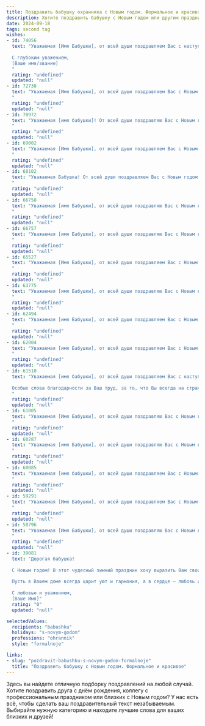 ```yaml
---
title: Поздравить бабушку охранника с Новым годом. Формальное и красивое
description: Хотите поздравить бабушку с Новым годом или другим праздником? Наш ИИ создаст незабываемое поздравление, а вы обязательно выделитесь среди других.  
date: 2024-09-18
tags: second tag
wishes:
- id: 74056
  text: "Уважаемая [Имя Бабушки], от всей души поздравляем Вас с наступающим Новым годом! Желаем Вам крепкого здоровья, семейного благополучия и мирного неба над головой. Пусть грядущий год принесет Вам только радость, новые достижения и исполнение всех желаний.
  
  С глубоким уважением,
  [Ваше имя/звание]
  "
  rating: "undefined"
  updated: "null"
- id: 72738
  text: "Уважаемая [Имя Бабушки], от всей души поздравляем Вас с Новым годом! Желаем Вам крепкого здоровья, мирного неба над головой, душевного тепла и семейного благополучия. Пусть наступающий год будет полон радостных событий, счастливых мгновений и приятных сюрпризов.
  "
  rating: "undefined"
  updated: "null"
- id: 70972
  text: "Уважаемая [имя бабушки]! От всей души поздравляю Вас с Новым годом! Пусть предстоящий год принесет Вам крепкое здоровье, благополучие и множество радостных моментов. Желаю Вам мирного неба над головой, душевного тепла и праздничного настроения!
  "
  rating: "undefined"
  updated: "null"
- id: 69002
  text: "Уважаемая [Имя Бабушки], от всей души поздравляем Вас с Новым годом! Желаем Вам крепкого здоровья, душевного тепла и радости в кругу близких. Пусть Новый год принесет Вам благополучие, мир и спокойствие. Спасибо Вам за Ваш труд и преданность профессии охранника.
  "
  rating: "undefined"
  updated: "null"
- id: 68102
  text: "Уважаемая Бабушка! От всей души поздравляем Вас с Новым годом! Желаем Вам крепкого здоровья, семейного тепла, мирного неба над головой! Пусть новый год принесет Вам только радость, благополучие и удачу!
  "
  rating: "undefined"
  updated: "null"
- id: 66758
  text: "Уважаемая [имя Бабушки], от всей души поздравляю Вас с Новым годом! Желаю Вам крепкого здоровья, семейного благополучия, душевного тепла и праздничного настроения. Пусть Новый год принесет новые радости, исполнит все Ваши мечты и подарит ощущение спокойствия и безопасности. Спасибо Вам за Ваш труд и преданность своему делу! С Новым годом!
  "
  rating: "undefined"
  updated: "null"
- id: 66757
  text: "Уважаемая [имя Бабушки], от всей души поздравляю Вас с Новым годом! Желаю Вам крепкого здоровья, мира, благополучия и только радостных событий в новом году. Пусть Ваша работа охранника всегда будет спокойной и безопасной, а в новом году Вас ждут только положительные эмоции и приятные сюрпризы.
  "
  rating: "undefined"
  updated: "null"
- id: 65527
  text: "Уважаемая [Имя Бабушки], от всей души поздравляем Вас с Новым годом!  Желаем Вам крепкого здоровья, благополучия и  мирного неба над головой. Пусть Новый год принесет Вам  радость,  теплоту домашнего очага и  приятные моменты, наполненные любовью близких. Спасибо Вам за Вашу  трудную и  важную службу, за  безопасность, которую Вы  обеспечиваете. С Новым годом!
  "
  rating: "undefined"
  updated: "null"
- id: 63775
  text: "Уважаемая [имя Бабушки], от всей души поздравляю Вас с Новым годом! Желаю Вам крепкого здоровья, душевного тепла, благополучия и мирных, радостных праздников в кругу близких людей. Пусть Новый год принесет Вам только приятные моменты и исполнение всех желаний.
  "
  rating: "undefined"
  updated: "null"
- id: 62494
  text: "Уважаемая [имя Бабушки], от всей души поздравляем Вас с Новым годом! Желаем Вам крепкого здоровья, благополучия, семейного тепла и праздничного настроения. Пусть Новый год принесёт только приятные моменты и исполнение самых заветных желаний!
  "
  rating: "undefined"
  updated: "null"
- id: 62004
  text: "Уважаемая [имя Бабушки], от всей души поздравляем Вас с Новым годом! Желаем Вам крепкого здоровья, мира, добра и благополучия в новом году. Пусть он принесет Вам только радостные моменты, а трудности обойдут стороной.
  "
  rating: "undefined"
  updated: "null"
- id: 61510
  text: "Уважаемая [имя бабушки], от всей души поздравляем Вас с наступающим Новым годом! Желаем Вам крепкого здоровья, мирного неба над головой, семейного тепла и благополучия. Пусть Новый год принесет Вам радость, удачу и исполнение всех желаний.
  
  Особые слова благодарности за Ваш труд, за то, что Вы всегда на страже порядка и безопасности.  Пусть Новый год будет для Вас временем заслуженного отдыха и приятных моментов!
  "
  rating: "undefined"
  updated: "null"
- id: 61005
  text: "Уважаемая [Имя Бабушки], от всей души поздравляю Вас с Новым годом! Желаю Вам крепкого здоровья, семейного благополучия, радости и уюта в новом году. Пусть он принесет только светлые моменты и исполнит все Ваши мечты.
  "
  rating: "undefined"
  updated: "null"
- id: 60287
  text: "Уважаемая [имя Бабушки], от всей души поздравляю Вас с Новым годом! Желаю Вам крепкого здоровья, семейного благополучия и душевного тепла в эти праздничные дни. Пусть Новый год принесет Вам только радость, мир и любовь!
  "
  rating: "undefined"
  updated: "null"
- id: 60085
  text: "Уважаемая [имя бабушки], от всей души поздравляем Вас с Новым годом! Желаем Вам крепкого здоровья, душевного спокойствия, семейного тепла и благополучия в новом году. Пусть  Ваша работа охранником приносит Вам удовлетворение, а Новый год станет для Вас временем радости и исполнения желаний.
  "
  rating: "undefined"
  updated: "null"
- id: 59291
  text: "Уважаемая [Имя Бабушки], от всей души поздравляем Вас с Новым годом! Желаем Вам крепкого здоровья, душевного тепла и мирного неба над головой. Пусть наступающий год принесет Вам только радость, благополучие и множество счастливых моментов.
  "
  rating: "undefined"
  updated: "null"
- id: 58796
  text: "Уважаемая [Имя Бабушки], от всей души поздравляю Вас с Новым годом! Желаю Вам крепкого здоровья, благополучия и праздничного настроения. Пусть этот год принесет Вам радость, тепло домашнего очага и уважение коллег по работе!
  "
  rating: "undefined"
  updated: "null"
- id: 39081
  text: "Дорогая бабушка!
  
  С Новым годом! В этот чудесный зимний праздник хочу выразить Вам свои самые теплые и искренние пожелания. Пусть каждый день нового года приносит Вам радость, здоровье и счастье. Ваше мужество и стойкость в профессии охранника заслуживают глубокого уважения, и я горжусь тем, что у меня есть такая мудрая и сильная бабушка.
  
  Пусть в Вашем доме всегда царит уют и гармония, а в сердце — любовь и свет. Желаю Вам, чтобы каждый миг этого года был наполнен теплом близких людей и приятными моментами.
  
  С любовью и уважением,
  [Ваше Имя]"
  rating: "0"
  updated: "null"

selectedValues:
  recipients: "babushku"
  holidays: "s-novym-godom"
  professions: "ohrannik"
  style: "formalnoje"

links:
- slug: "pozdravit-babushku-s-novym-godom-formalnoje"
  title: "Поздравить бабушку с Новым годом. Формальное и красивое"
---
```


Здесь вы найдете отличную подборку поздравлений на любой случай. 
Хотите поздравить друга с днём рождения, коллегу с профессиональным праздником или близких с Новым годом? У нас есть всё, чтобы сделать ваш поздравительный текст незабываемым. Выбирайте нужную категорию и находите лучшие слова для ваших близких и друзей!
